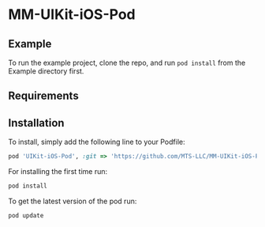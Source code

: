 # MM-UIKit-iOS-Pod

## Example

To run the example project, clone the repo, and run `pod install` from the Example directory first.

## Requirements

## Installation

To install, simply add the following line to your Podfile:

```ruby
pod 'UIKit-iOS-Pod', :git => 'https://github.com/MTS-LLC/MM-UIKit-iOS-Pod.git'
```

For installing the first time run:
```ruby
pod install
```

To get the latest version of the pod run:
```ruby
pod update
```